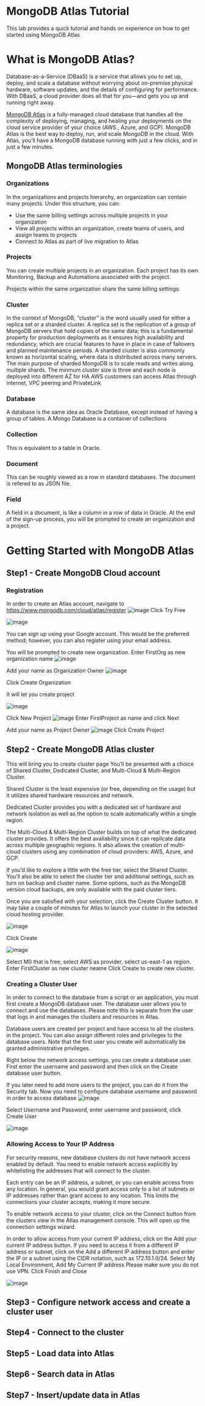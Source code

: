# MongoDB Atlas Tutorial
This lab provides a quick tutorial and hands on experience on how to get started using MongoDB Atlas

# What is MongoDB Atlas?
Database-as-a-Service (DBaaS) is a service that allows you to set up, deploy, and scale a database without worrying about on-premise physical hardware, software updates, and the details of configuring for performance. With DBaaS, a cloud provider does all that for you—and gets you up and running right away.

[MongoDB Atlas](https://www.mongodb.com/cloud/atlas) is a fully-managed cloud database that handles all the complexity of deploying, managing, and healing your deployments on the cloud service provider of your choice (AWS , Azure, and GCP). MongoDB Atlas is the best way to deploy, run, and scale MongoDB in the cloud. With Atlas, you’ll have a MongoDB database running with just a few clicks, and in just a few minutes.

## MongoDB Atlas terminologies
### Organizations 
In the organizations and projects hierarchy, an organization can contain many projects. Under this structure, you can:

   - Use the same billing settings across multiple projects in your organization
   - View all projects within an organization, create teams of users, and assign teams to projects
   - Connect to Atlas as part of live migration to Atlas

### Projects
You can create multiple projects in an organization. Each project has its own Monitoring, Backup and Automations associated with the project.

Projects within the same organization share the same billing settings.

### Cluster 
In the context of MongoDB, “cluster” is the word usually used for either a replica set or a sharded cluster. A replica set is the 
replication of a group of MongoDB servers that hold copies of the same data; this is a fundamental property for production deployments as it ensures high availability and redundancy, which are crucial  features to have in place in case of failovers and planned maintenance periods.
A sharded cluster is also commonly known as horizontal scaling, where data is distributed across many servers.
The main purpose of sharded MongoDB is to scale reads and writes along multiple shards.
The minmum cluster size is three and each node is deployed into different AZ for HA
AWS customers can access Atlas through internet, VPC peering and PrivateLink

### Database
A database is the same idea as Oracle Database, except instead of having a group of tables. A Mongo Database is a container of collections

### Collection
This is equivalent to a table in Oracle.

### Document
This can be roughly viewed as a row in standard databases. The document is refered to as JSON file.

### Field
A field in a document, is like a column in a row of data in Oracle. At the end of the sign-up process, you will be prompted to create an organization and a project.





# Getting Started with MongoDB Atlas
## Step1 - Create MongoDB Cloud account
### Registration
In order to create an Atlas account, navigate to https://www.mongodb.com/cloud/atlas/register
![image](https://github.com/haibzhou/MongoDB-Atlas-Tutorial/assets/109695471/886841ce-a05e-4770-8d9c-bebf465676a7)
Click Try Free

![image](https://github.com/haibzhou/MongoDB-Atlas-Tutorial/assets/109695471/c055b0a1-c45c-42c4-bde4-022b8aca0309)


You can sign up using your Google account. This would be the preferred method; however, you can also register using your email address.

You will be prompted to create new organization. Enter FirstOrg as new organization name
![image](https://github.com/haibzhou/MongoDB-Atlas-Tutorial/assets/109695471/3f778b7d-69ec-49d6-a35e-bc19945d079b)

Add your name as Organization Owner
![image](https://github.com/haibzhou/MongoDB-Atlas-Tutorial/assets/109695471/92d7268e-47f1-4ec3-9729-3d7337bc51c0)

Click Create Organization

It will let you create project

![image](https://github.com/haibzhou/MongoDB-Atlas-Tutorial/assets/109695471/db50e566-d401-4a85-8337-b594eda345ac)

Click New Project
![image](https://github.com/haibzhou/MongoDB-Atlas-Tutorial/assets/109695471/a7704e75-93d7-46bd-afd5-78e3f8973e66)
Enter FirstProject as name and click Next

Add your name as Project Owner
![image](https://github.com/haibzhou/MongoDB-Atlas-Tutorial/assets/109695471/6020d3cc-67bc-487d-91b1-69065f3c1d7c)
Click Create Project

## Step2 - Create MongoDB Atlas cluster
This will bring you to create cluster page
You’ll be presented with a choice of Shared Cluster, Dedicated Cluster, and Multi-Cloud & Multi-Region Cluster.

Shared Cluster is the least expensive (or free, depending on the usage) but it utilizes shared hardware resources and network.

Dedicated Cluster provides you with a dedicated set of hardware and network isolation as well as the option to scale automatically within a single region.

The Multi-Cloud & Multi-Region Cluster builds on top of what the dedicated cluster provides. It offers the best availability since it can replicate data across multiple geographic regions. It also allows the creation of multi-cloud clusters using any combination of cloud providers: AWS, Azure, and GCP.

If you’d like to explore a little with the free tier, select the Shared Cluster.
You’ll also be able to select the cluster tier and additional settings, such as turn on backup and cluster name. Some options, such as the MongoDB version cloud backups, are only available with the paid cluster tiers.

Once you are satisfied with your selection, click the Create Cluster button. It may take a couple of minutes for Atlas to launch your cluster in the selected cloud hosting provider.

![image](https://github.com/haibzhou/MongoDB-Atlas-Tutorial/assets/109695471/ac66fe9b-cb05-4782-a655-ac77b72517ed)

Click Create

![image](https://github.com/haibzhou/MongoDB-Atlas-Tutorial/assets/109695471/abfdea20-0a24-47e1-ada0-212e74348395)

Select M0 that is free, select AWS as provider, select us-east-1 as region. 
Enter FirstCluster as new cluster neame
Click Create to create new cluster.

### Creating a Cluster User
In order to connect to the database from a script or an application, you must first create a MongoDB database user. The database user allows you to connect and use the databases. Please note this is separate from the user that logs in and manages the clusters and resources in Atlas.

Database users are created per project and have access to all the clusters in the project. You can also assign different roles and privileges to the database users. Note that the first user you create will automatically be granted administrative privileges.

Right below the network access settings, you can create a database user. First enter the username and password and then click on the Create database user button.

If you later need to add more users to the project, you can do it from the Security tab.
Now you need to configure database username and password in order to access database
![image](https://github.com/haibzhou/MongoDB-Atlas-Tutorial/assets/109695471/36ee0e7d-d5c1-4aab-a069-7850bef50fe9)

Select Username and Password, enter username and password, click Create User

![image](https://github.com/haibzhou/MongoDB-Atlas-Tutorial/assets/109695471/2dba13bf-1016-47b0-a250-14911cbb85ce)

### Allowing Access to Your IP Address
For security reasons, new database clusters do not have network access enabled by default. You need to enable network access explicitly by whitelisting the addresses that will connect to the cluster.

Each entry can be an IP address, a subnet, or you can enable access from any location. In general, you would grant access only to a list of subnets or IP addresses rather than grant access to any location. This limits the connections your cluster accepts, making it more secure.

To enable network access to your cluster, click on the Connect button from the clusters view in the Atlas management console. This will open up the connection settings wizard.

In order to allow access from your current IP address, click on the Add your current IP address button. If you need to access it from a different IP address or subnet, click on the Add a different IP address button and enter the IP or a subnet using the CIDR notation, such as 172.10.1.0/24.
Select My Local Environment, Add My Current IP address 
Please make sure you do not use VPN.
Click Finish and Close

![image](https://github.com/haibzhou/MongoDB-Atlas-Tutorial/assets/109695471/515dbd75-ef3a-41b8-9140-f1f30073f367)


## Step3 - Configure network access and create a cluster user
## Step4 - Connect to the cluster
## Step5 - Load data into Atlas
## Step6 - Search data in Atlas
## Step7 - Insert/update data in Atlas
